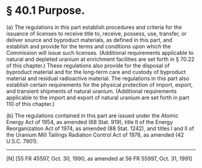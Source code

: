 # § 40.1   Purpose.

(a) The regulations in this part establish procedures and criteria for the issuance of licenses to receive title to, receive, possess, use, transfer, or deliver source and byproduct materials, as defined in this part, and establish and provide for the terms and conditions upon which the Commission will issue such licenses. (Additional requirements applicable to natural and depleted uranium at enrichment facilities are set forth in § 70.22 of this chapter.) These regulations also provide for the disposal of byproduct material and for the long-term care and custody of byproduct material and residual radioactive material. The regulations in this part also establish certain requirements for the physical protection of import, export, and transient shipments of natural uranium. (Additional requirements applicable to the import and export of natural uranium are set forth in part 110 of this chapter.)


(b) The regulations contained in this part are issued under the Atomic Energy Act of 1954, as amended (68 Stat. 919), title II of the Energy Reorganization Act of 1974, as amended (88 Stat. 1242), and titles I and II of the Uranium Mill Tailings Radiation Control Act of 1978, as amended (42 U.S.C. 7901).



---

[N] [55 FR 45597, Oct. 30, 1990, as amended at 56 FR 55997, Oct. 31, 1991]




